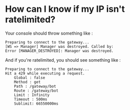 # How can I know if my IP isn't ratelimited?
Your console should throw something like :
```Provided token: test
Preparing to connect to the gateway...
[WS => Manager] Manager was destroyed. Called by:
Error [MANAGER_DESTROYED]: Manager was destroyed.
```
And if you're ratelimited, you should see something like :
```
Preparing to connect to the gateway... 
Hit a 429 while executing a request.
    Global : false
    Method : get
    Path : /gateway/bot
    Route : /gateway/bot
    Limit : Infinity
    Timeout : 500ms
    Sublimit: 66550000ms
```
